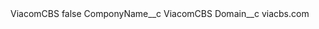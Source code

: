 <?xml version="1.0" encoding="UTF-8"?>
<CustomMetadata xmlns="http://soap.sforce.com/2006/04/metadata" xmlns:xsi="http://www.w3.org/2001/XMLSchema-instance" xmlns:xsd="http://www.w3.org/2001/XMLSchema">
    <label>ViacomCBS</label>
    <protected>false</protected>
    <values>
        <field>ComponyName__c</field>
        <value xsi:type="xsd:string">ViacomCBS</value>
    </values>
    <values>
        <field>Domain__c</field>
        <value xsi:type="xsd:string">viacbs.com</value>
    </values>
</CustomMetadata>

